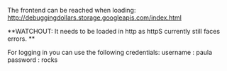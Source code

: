 The frontend can be reached when loading: http://debuggingdollars.storage.googleapis.com/index.html


**WATCHOUT: It needs to be loaded in http as httpS currently still faces errors. **

For logging in you can use the following credentials: 
username : paula
password : rocks
